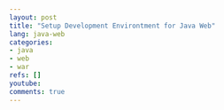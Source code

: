 ```yaml
---
layout: post
title: "Setup Development Environtment for Java Web"
lang: java-web
categories:
- java
- web
- war
refs: []
youtube: 
comments: true
---
```


